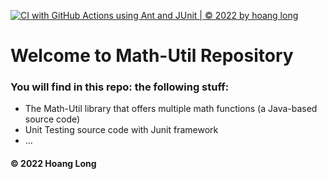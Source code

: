 [![CI with GitHub Actions using Ant and JUnit | © 2022 by hoang long](https://github.com/bestadvutru/math-util/actions/workflows/ci-junit.yml/badge.svg)](https://github.com/bestadvutru/math-util/actions/workflows/ci-junit.yml)

# Welcome to Math-Util Repository
### You will find in this repo: the following stuff:
* The Math-Util library that offers multiple math functions
(a Java-based source code)
* Unit Testing source code with Junit framework
* ...

#### © 2022 Hoang Long

